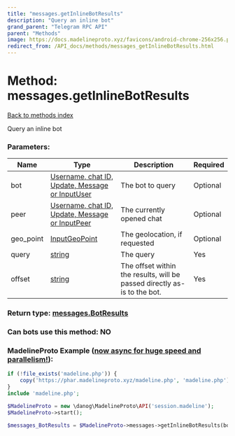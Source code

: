 ```yaml
---
title: "messages.getInlineBotResults"
description: "Query an inline bot"
grand_parent: "Telegram RPC API"
parent: "Methods"
image: https://docs.madelineproto.xyz/favicons/android-chrome-256x256.png
redirect_from: /API_docs/methods/messages_getInlineBotResults.html
---
```

# Method: messages.getInlineBotResults
[Back to methods index](index.html)



Query an inline bot

### Parameters:

| Name     |    Type       | Description | Required |
|----------|---------------|-------------|----------|
|bot|[Username, chat ID, Update, Message or InputUser](/API_docs/types/InputUser.html) | The bot to query | Optional|
|peer|[Username, chat ID, Update, Message or InputPeer](/API_docs/types/InputPeer.html) | The currently opened chat | Optional|
|geo\_point|[InputGeoPoint](/API_docs/types/InputGeoPoint.html) | The geolocation, if requested | Optional|
|query|[string](/API_docs/types/string.html) | The query | Yes|
|offset|[string](/API_docs/types/string.html) | The offset within the results, will be passed directly as-is to the bot. | Yes|


### Return type: [messages.BotResults](/API_docs/types/messages.BotResults.html)

### Can bots use this method: **NO**


### MadelineProto Example ([now async for huge speed and parallelism!](https://docs.madelineproto.xyz/docs/ASYNC.html)):


```php
if (!file_exists('madeline.php')) {
    copy('https://phar.madelineproto.xyz/madeline.php', 'madeline.php');
}
include 'madeline.php';

$MadelineProto = new \danog\MadelineProto\API('session.madeline');
$MadelineProto->start();

$messages_BotResults = $MadelineProto->messages->getInlineBotResults(bot: InputUser, peer: InputPeer, geo_point: InputGeoPoint, query: 'string', offset: 'string', );
```

